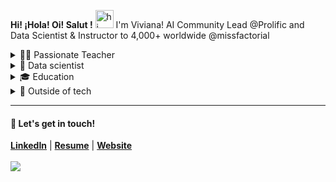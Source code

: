 **Hi! ¡Hola! Oi! Salut !** <img src="https://user-images.githubusercontent.com/1303154/88677602-1635ba80-d120-11ea-84d8-d263ba5fc3c0.gif" width="29" alt="hi"> I'm Viviana! AI Community Lead 
@Prolific and Data Scientist & Instructor to 4,000+ worldwide @missfactorial

<details>
<summary>👩‍🏫 Passionate Teacher</summary>
    <ul>
<li>Taught over 4,000 students worldwide, including the USA, UK, Canada, Colombia, Burundi, Spain, France, Germany, and more.</li>
<li>Known for making complex topics fun and engaging!</li>
<li>Courses include AI, Machine Learning, Deep Learning, Data Science, Data Analytics, Data Literacy, Data Storytelling, and Data Visualization.</li>
<li>Levels: Master’s Level, Undergraduate, Bootcamps, Professional Certificates, Private Tutoring, Corporate Reskilling/Upskilling.</li>
<li>I teach in English, Spanish, or Portuguese; I also respond to questions in French.</li>
        </ul>
</details>

<details>  
<summary>🚀 Data scientist</summary>
    <ul>
    <li>Over five years of data science experience with leading US organizations, delivering AI and ML results in marketing, retail, entertainment, and cybersecurity.</li>
    <li>Expert in automated solutions and web scraping to transform complex data into actionable insights and engaging visualizations.</li>
</details>

<details>
<summary>🎓 Education </summary>
    <ul>
<li>Master's in Data Science from the University of San Francisco.</li>
<li>Bachelor's degree in Mathematics and Associate's degree in Media Production.</li>
<li>Been coding for over ten years!</li>
        </ul>
</details>

<details>
<summary>💅 Outside of tech</summary>
<ul>
<li>Experience as a TV and radio host in the USA, Colombia, and the Dominican Republic.</li>
<li>Participated as Miss Sucre at the Miss Universe Colombia 2021 pageant and placed in the top 13.</li>
<li>Been to 30 countries and counting!</li>
    </ul>
</details>

<hr>

#### 💬 Let's get in touch!
<b><a href='https://www.linkedin.com/in/vivianamarquez' target='_blank'>LinkedIn</a></b> | <b><a href='https://drive.google.com/file/d/1QgwBhK_-UvXeh6Eh6zUdyWZLMGvwo-Ip/view' target='_blank'>Resume</a></b> | <b><a href='https://vivianamarquez.com' target='_blank'>Website</a></b>
<br><br>
![](https://komarev.com/ghpvc/?username=vivianamarquez&style=flat&color=CB62B2) 

